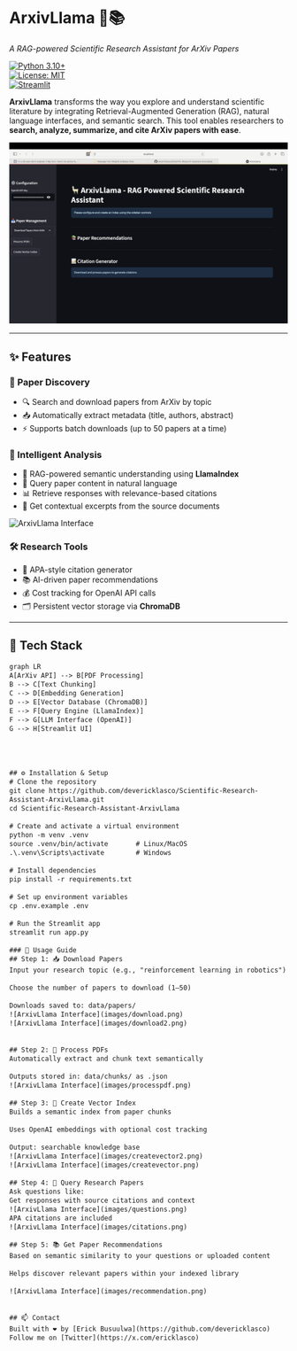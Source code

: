 # ArxivLlama 🦙📚  
*A RAG-powered Scientific Research Assistant for ArXiv Papers*

[![Python 3.10+](https://img.shields.io/badge/python-3.10%2B-blue)]()  
[![License: MIT](https://img.shields.io/badge/License-MIT-yellow.svg)]()  
[![Streamlit](https://img.shields.io/badge/Interface-Streamlit-FF4B4B)]()

**ArxivLlama** transforms the way you explore and understand scientific literature by integrating Retrieval-Augmented Generation (RAG), natural language interfaces, and semantic search. This tool enables researchers to **search, analyze, summarize, and cite ArXiv papers with ease**.

![ArxivLlama Interface](images/image1.png)

---

## ✨ Features

### 📄 Paper Discovery
- 🔍 Search and download papers from ArXiv by topic  
- 📥 Automatically extract metadata (title, authors, abstract)  
- ⚡ Supports batch downloads (up to 50 papers at a time)  

### 🧠 Intelligent Analysis
- 🦙 RAG-powered semantic understanding using **LlamaIndex**  
- 💬 Query paper content in natural language  
- 📊 Retrieve responses with relevance-based citations  
- 📖 Get contextual excerpts from the source documents  

![ArxivLlama Interface](images/image3.png)

### 🛠️ Research Tools
- 📑 APA-style citation generator  
- 📚 AI-driven paper recommendations  
- 💰 Cost tracking for OpenAI API calls  
- 🗂️ Persistent vector storage via **ChromaDB**  

---

## 🧱 Tech Stack

```mermaid
graph LR
A[ArXiv API] --> B[PDF Processing]
B --> C[Text Chunking]
C --> D[Embedding Generation]
D --> E[Vector Database (ChromaDB)]
E --> F[Query Engine (LlamaIndex)]
F --> G[LLM Interface (OpenAI)]
G --> H[Streamlit UI]




## ⚙️ Installation & Setup
# Clone the repository
git clone https://github.com/devericklasco/Scientific-Research-Assistant-ArxivLlama.git
cd Scientific-Research-Assistant-ArxivLlama

# Create and activate a virtual environment
python -m venv .venv
source .venv/bin/activate       # Linux/MacOS
.\.venv\Scripts\activate        # Windows

# Install dependencies
pip install -r requirements.txt

# Set up environment variables
cp .env.example .env

# Run the Streamlit app
streamlit run app.py

### 🚀 Usage Guide
## Step 1: 📥 Download Papers
Input your research topic (e.g., "reinforcement learning in robotics")

Choose the number of papers to download (1–50)

Downloads saved to: data/papers/
![ArxivLlama Interface](images/download.png)
![ArxivLlama Interface](images/download2.png)  


## Step 2: 📄 Process PDFs
Automatically extract and chunk text semantically

Outputs stored in: data/chunks/ as .json
![ArxivLlama Interface](images/processpdf.png) 

## Step 3: 🧠 Create Vector Index
Builds a semantic index from paper chunks

Uses OpenAI embeddings with optional cost tracking

Output: searchable knowledge base
![ArxivLlama Interface](images/createvector2.png)
![ArxivLlama Interface](images/createvector.png)

## Step 4: 💬 Query Research Papers
Ask questions like:
Get responses with source citations and context
![ArxivLlama Interface](images/questions.png)
APA citations are included
![ArxivLlama Interface](images/citations.png)

## Step 5: 📚 Get Paper Recommendations
Based on semantic similarity to your questions or uploaded content

Helps discover relevant papers within your indexed library

![ArxivLlama Interface](images/recommendation.png)


## 📫 Contact  
Built with ❤️ by [Erick Busuulwa](https://github.com/devericklasco)  
Follow me on [Twitter](https://x.com/ericklasco)  



